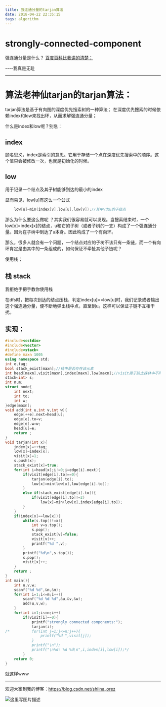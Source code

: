 ```yaml
---
title: 强连通分量的tarjan算法
date: 2018-04-22 22:35:15
tags: algorithm
---
```

# strongly-connected-component
强连通分量是什么？
[百度百科比我讲的清楚：](https://baike.baidu.com/item/%E5%BC%BA%E8%BF%9E%E9%80%9A%E5%88%86%E9%87%8F/7448759?fr=aladdin)

----我真是无耻

-----
# 算法老神仙tarjan的tarjan算法：

tarjan算法是基于有向图的深度优先搜索树的一种算法；
在深度优先搜索的时候依赖index和low来找出环，从而求解强连通分量；

什么是index和low呢？别急：

## index
顾名思义，index是索引的意思。它用于存储一个点在深度优先搜索中的顺序。这个值只会被修改一次，也就是初始化的时候。
## low
用于记录一个结点及其子树能够到达的最小的index

显而易见，low[u]有这么一个公式

```C
	low[u]=min(index[v],low[u],low[v]);//其中v为u的子结点
```

那么为什么要这么做呢 ？其实我们很容易就可以发现。当搜索结束时，一个low[x]=index[x]的结点，u和它的子树（或者子树的一支）构成了一个强连通分量。因为在子树中到达了u本身。因此构成了一个有向环。

那么，很多人就会有一个问题，一个结点对应的子树不该只有一条链，而一个有向环肯定是由其中的一条组成的，如何保证不牵扯其他子链呢？

使用栈；
## 栈 stack
我拒绝手把手教你使用栈

在dfs时，把每次到达的结点压栈，判定index[u]==low[u]时，我们记录或者输出这个强连通分量，便不断地弹出栈中点，直至到u。这样可以保证子链不互相干扰。

## 实现：

``` cpp
#include<cstdio>
#include<vector>
#include<stack>
#define maxn 1005
using namespace std;
int e,tag;
bool stack_exist[maxn];//栈中是否存在该元素
int head[maxn],visit[maxn],index[maxn],low[maxn];//visit用于防止森林中不同的深度优先搜索树干扰
stack<int> s;
int n,m;
struct node{
	int next;
	int to;
	int w;
}edge[maxn];
void add(int u,int v,int w){
	edge[++e].next=head[u];
	edge[e].to=v;
	edge[e].w=w;
	head[u]=e;
	return ;
}
void tarjan(int x){
	index[x]=++tag;
	low[x]=index[x];
	visit[x]=1;
	s.push(x);
	stack_exist[x]=true;
	for(int i=head[x];i!=0;i=edge[i].next){
		if(visit[edge[i].to]==0){
			tarjan(edge[i].to);
			low[x]=min(low[x],low[edge[i].to]);
		}
		else if(stack_exist[edge[i].to]){
			if(visit[edge[i].to]!=2)
				low[x]=min(low[x],index[edge[i].to]);
		}
	}
	if(index[x]==low[x]){
		while(s.top()!=x){
			int v=s.top();
			s.pop();
			stack_exist[v]=false;
			visit[v]++;
			printf("%d ",v);
		}
		printf("%d\n",s.top());
		s.pop();
		visit[x]++;
	}
	return ;
}
int main(){
	int u,v,w;
	scanf("%d %d",&n,&m);
	for(int i=1;i<=m;i++){
		scanf("%d %d %d",&u,&v,&w);
		add(u,v,w);
	}
	for(int i=1;i<=n;i++)
		if(visit[i]==0){
			printf("strongly connected components:");
			tarjan(i);
/*			for(int j=1;j<=n;j++){
				printf("%d ",visit[j]); 
			}
			printf("\n");
			printf("\n%d: %d %d\n",i,index[i],low[i]);*/
		}
	return 0;
}
```
就这样www

-----
欢迎大家到我的博客：https://blog.csdn.net/shiina_orez

![这里写图片描述](http://r.photo.store.qq.com/psb?/V13Gxo2x1UzVE2/JGCqBgWbPNPXSPEXa0dfiqW.3EhG4l41*P60CvAmy0A!/r/dDMBAAAAAAAA)


